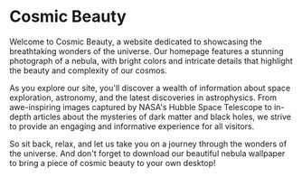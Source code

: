 <!--font:Poppins-->

# Cosmic Beauty

Welcome to Cosmic Beauty, a website dedicated to showcasing the breathtaking wonders of the universe. Our homepage features a stunning photograph of a nebula, with bright colors and intricate details that highlight the beauty and complexity of our cosmos.

As you explore our site, you'll discover a wealth of information about space exploration, astronomy, and the latest discoveries in astrophysics. From awe-inspiring images captured by NASA's Hubble Space Telescope to in-depth articles about the mysteries of dark matter and black holes, we strive to provide an engaging and informative experience for all visitors.

So sit back, relax, and let us take you on a journey through the wonders of the universe. And don't forget to download our beautiful nebula wallpaper to bring a piece of cosmic beauty to your own desktop!

<!--

Write me markdown content of website with wallpaper:

"A realistic photograph of a nebula, with bright colors and intricate details that showcase the beauty of the universe."

The header of the page should not be copy of the text but rather a real content of the website which is using this wallpaper.


---


# Cosmic Beauty

Welcome to Cosmic Beauty, a website dedicated to showcasing the breathtaking wonders of the universe. Our homepage features a stunning photograph of a nebula, with bright colors and intricate details that highlight the beauty and complexity of our cosmos.

As you explore our site, you'll discover a wealth of information about space exploration, astronomy, and the latest discoveries in astrophysics. From awe-inspiring images captured by NASA's Hubble Space Telescope to in-depth articles about the mysteries of dark matter and black holes, we strive to provide an engaging and informative experience for all visitors.

So sit back, relax, and let us take you on a journey through the wonders of the universe. And don't forget to download our beautiful nebula wallpaper to bring a piece of cosmic beauty to your own desktop!


---


Write me a Google font which is best fitting for the website.

Pick from the list:
- Lobster
- IBM Plex Sans
- Orbitron
- Exo 2
- Montserrat
- Roboto
- Alegreya
- Lato
- Inter
- Poppins
- Open Sans
- Raleway
- Playfair Display
- Dancing Script
- Futura
- Barlow Condensed
- Great Vibes


Write just the font name nothing else.


---


Poppins

-->
